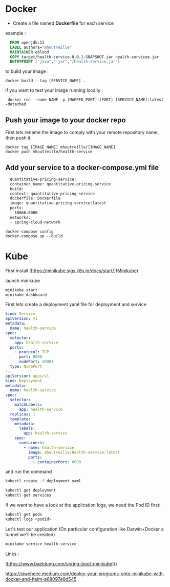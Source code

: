 # Docker

- Create a file named **Dockerfile** for each service

example :
```dockerfile
  FROM openjdk:11
  LABEL authors="mhoutreille"
  MAINTAINER eblood
  COPY target/health-service-0.0.1-SNAPSHOT.jar health-servicee.jar
  ENTRYPOINT ["java","-jar","/health-service.jar"]
```

to build your image :
```
docker build --tag [SERVICE_NAME] .
```

if you want to test your image running locally :

```
 docker run --name NAME -p [MAPPED_PORT]:[PORT] [SERVICE_NAME]:latest -detached
```

## Push your image to your docker repo 

First lets rename the image to comply with your remote repository name, then push it.

```
docker tag [IMAGE_NAME] mhoutreille/[IMAGE_NAME]
docker push mhoutreille/health-service
```

## Add your service to a docker-compose.yml file

```dockerfile
  quantitative-pricing-service:
  container_name: quantitative-pricing-service
  build:
  context: quantitative-pricing-service
  dockerfile: Dockerfile
  image: quantitative-pricing-service:latest
  ports:
  - 18666:8080
  networks:
  - spring-cloud-network
```

```
docker-compose config 
docker-compose up --build
```

# Kube

 First install [https://minikube.sigs.k8s.io/docs/start/](Minikube)

 launch minikube
 ```bash
minikube start 
minikube dashboard
```

First lets create a deployment yaml file for deployment and service

```yaml
kind: Service
apiVersion: v1
metadata:
  name: health-service
spec:
  selector:
    app: health-service
  ports:
    - protocol: TCP
      port: 8090
      nodePort: 30001
  type: NodePort
---
apiVersion: apps/v1
kind: Deployment
metadata:
  name: health-service
spec:
  selector:
    matchLabels:
      app: health-service
  replicas: 1
  template:
    metadata:
      labels:
        app: health-service
    spec:
      containers:
        - name: health-service
          image: mhoutreille/health-service:latest
          ports:
            - containerPort: 8090
```
and run the command

```bash
kubectl create -f deployment.yaml
```


```bash
kubectl get deployment 
kubectl get services 
```

If we want to have a look at the application logs, we need the Pod ID first:

```bash
kubectl get pods
kubectl logs <podId>
```

Let's test our application (On particular configuration like Darwin+Docker a tunnel we'll be created)
```bash
minikube service health-service
```


Links :

[https://www.baeldung.com/spring-boot-minikube]()

https://siweheee.medium.com/deploy-your-programs-onto-minikube-with-docker-and-helm-a68097e8d545
